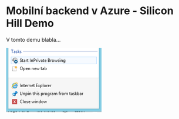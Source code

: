 # Mobilní backend v Azure - Silicon Hill Demo
V tomto demu blabla...

<img src="Images/inprivate-ie.png" />